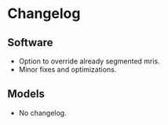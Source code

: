 # Changelog

## Software

* Option to override already segmented mris.
* Minor fixes and optimizations.

## Models

* No changelog.
